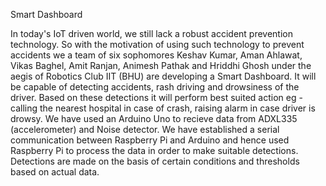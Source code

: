 Smart Dashboard

In today's IoT driven world, we still lack a robust accident prevention technology. So with the motivation of using such technology to prevent accidents we a team of six sophomores Keshav Kumar, Aman Ahlawat, Vikas Baghel, Amit Ranjan, Animesh Pathak and Hriddhi Ghosh under the aegis of Robotics Club IIT (BHU) are developing a Smart Dashboard. It will be capable of detecting accidents, rash driving and drowsiness of the driver. Based on these detections it will perform best suited action eg -calling the nearest hospital in case of crash, raising alarm in case driver is drowsy. We have used an Arduino Uno to recieve data from ADXL335 (accelerometer) and Noise detector. We have established a serial communication between Raspberry Pi and Arduino and hence used Raspberry Pi to process the data in order to make suitable detections. Detections are made on the basis of certain conditions and thresholds based on actual data.